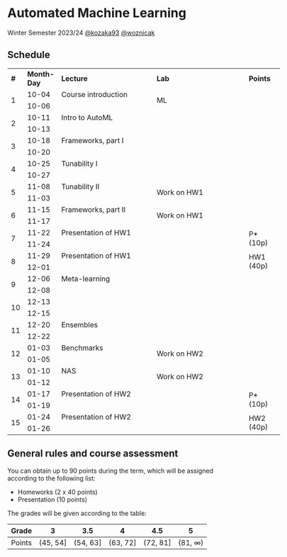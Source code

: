 # Automated Machine Learning

Winter Semester 2023/24 [@kozaka93](https://github.com/kozaka93) [@woznicak](https://github.com/woznicak)

## Schedule

<div class="tg-wrap"><table style="undefined;table-layout: fixed; width: 615px">
<colgroup>
<col style="width: 25px">
<col style="width: 50px">
<col style="width: 230px">
<col style="width: 230px">
<col style="width: 80px">
</colgroup>
<tbody>
  <tr>
    <td><b>#</b></td>
    <td><b>Month-Day</b></td>
    <td><b>Lecture</b></td>
    <td><b>Lab</b></td>
    <td><b>Points</b></td>
  </tr>
  <tr>
    <td rowspan="2">1</td>
    <td>10-04</td>
    <td>Course introduction</td>
    <td rowspan="2">ML</td>
    <td rowspan="2"></td>
  </tr>
  <tr>
    <td>10-06</td>
    <td></td>
  </tr>
  <tr>
    <td rowspan="2">2</td>
    <td>10-11</td>
    <td>Intro to AutoML</td>
    <td rowspan="2"></td>
    <td rowspan="2"></td>
  </tr>
  <tr>
    <td>10-13</td>
    <td></td>
  </tr>
  <tr>
    <td rowspan="2">3</td>
    <td>10-18</td>
    <td>Frameworks, part I</td>
    <td rowspan="2"></td>
    <td rowspan="2"></td>
  </tr>
  <tr>
    <td>10-20</td>
    <td></td>
  </tr>
  <tr>
    <td rowspan="2">4</td>
    <td>10-25</td>
    <td>Tunability I</td>
    <td rowspan="2"></td>
    <td rowspan="2"></td>
  </tr>
  <tr>
    <td>10-27</td>
    <td></td>
  </tr>
  <tr>
    <td rowspan="2">5</td>
    <td>11-08</td>
    <td>Tunability II</td>
    <td rowspan="2">Work on HW1</td>
    <td rowspan="2"></td>
  </tr>
  <tr>
    <td>11-03</td>
    <td></td>
  </tr>
  <tr>
    <td rowspan="2">6</td>
    <td>11-15</td>
    <td>Frameworks, part II</td>
    <td rowspan="2">Work on HW1</td>
    <td rowspan="2"></td>
  </tr>
  <tr>
    <td>11-17</td>
    <td></td>
  </tr>
  <tr>
    <td rowspan="2">7</td>
    <td>11-22</td>
    <td>Presentation of HW1</td>
    <td rowspan="2"></td>
    <td rowspan="2">P* (10p)</td>
  </tr>
  <tr>
    <td>11-24</td>
    <td></td>
  </tr>
  <tr>
    <td rowspan="2">8</td>
    <td>11-29</td>
    <td>Presentation of HW1</td>
    <td rowspan="2"></td>
    <td rowspan="2">HW1 (40p)</td>
  </tr>
  <tr>
    <td>12-01</td>
    <td></td>
  </tr>
  <tr>
    <td rowspan="2">9</td>
    <td>12-06</td>
    <td>Meta-learning</td>
    <td rowspan="2"></td>
    <td rowspan="2"></td>
  </tr>
  <tr>
    <td>12-08</td>
    <td></td>
  </tr>
  <tr>
    <td rowspan="2">10</td>
    <td>12-13</td>
    <td></td>
    <td rowspan="2"></td>
    <td rowspan="2"></td>
  </tr>
  <tr>
    <td>12-15</td>
    <td></td>
  </tr>
  <tr>
    <td rowspan="2">11</td>
    <td>12-20</td>
    <td>Ensembles</td>
    <td rowspan="2"></td>
    <td rowspan="2"></td>
  </tr>
  <tr>
    <td>12-22</td>
    <td></td>
  </tr>
  <tr>
    <td rowspan="2">12</td>
    <td>01-03</td>
    <td>Benchmarks</td>
    <td rowspan="2">Work on HW2</td>
    <td rowspan="2"></td>
  </tr>
  <tr>
    <td>01-05</td>
    <td></td>
  </tr>
  <tr>
    <td rowspan="2">13</td>
    <td>01-10</td>
    <td>NAS</td>
    <td rowspan="2">Work on HW2</td>
    <td rowspan="2"></td>
  </tr>
  <tr>
    <td>01-12</td>
    <td></td>
  </tr>
  <tr>
    <td rowspan="2">14</td>
    <td>01-17</td>
    <td>Presentation of HW2</td>
    <td rowspan="2"></td>
    <td rowspan="2">P* (10p)</td>
  </tr>
  <tr>
    <td>01-19</td>
    <td></td>
  </tr>
  <tr>
    <td rowspan="2">15</td>
    <td>01-24</td>
    <td>Presentation of HW2</td>
    <td rowspan="2"></td>
    <td rowspan="2">HW2 (40p)</td>
  </tr>
  <tr>
    <td>01-26</td>
    <td></td>
  </tr>
</tbody>
</table></div>

## General rules and course assessment

You can obtain up to 90 points during the term, which will be assigned according to the following list:
- Homeworks (2 x 40 points)
- Presentation (10 points)

The grades will be given according to the table:

| Grade |  3 | 3.5 | 4 | 4.5 | 5 |
|:---:|:---:|:---:|:---:|:---:|:---:|
| Points   | (45, 54] | (54, 63] | (63, 72] | (72, 81] | (81, ∞) |
